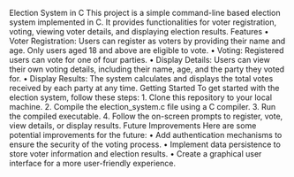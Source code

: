 Election System in C
This project is a simple command-line based election system implemented in C. It provides functionalities for voter registration, voting, viewing voter details, and displaying election results.
Features
    • Voter Registration: Users can register as voters by providing their name and age. Only users aged 18 and above are eligible to vote.
    • Voting: Registered users can vote for one of four parties.
    • Display Details: Users can view their own voting details, including their name, age, and the party they voted for.
    • Display Results: The system calculates and displays the total votes received by each party at any time.
Getting Started
To get started with the election system, follow these steps:
    1. Clone this repository to your local machine.
    2. Compile the election_system.c file using a C compiler.
    3. Run the compiled executable.
    4. Follow the on-screen prompts to register, vote, view details, or display results.
Future Improvements
Here are some potential improvements for the future:
    • Add authentication mechanisms to ensure the security of the voting process.
    • Implement data persistence to store voter information and election results.
    • Create a graphical user interface for a more user-friendly experience.


